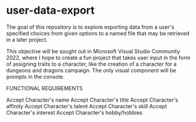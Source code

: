 # user-data-export
The goal of this repository is to explore exporting data from a user's specified choices from given options to a named file that may be retrieved in a later project.

This objective will be sought out in Microsoft Visual Studio Community 2022, where I hope to create a fun project that takes user input in the form of assigning traits to a character, like the creation of a character for a dungeons and dragons campaign. The only visual component will be prompts in the console.

FUNCTIONAL REQUIREMENTS

Accept Character's name
Accept Character's title
Accept Character's affinity
Accept Character's talent
Accept Character's skill
Accept Character's interest
Accept Character's hobby/hobbies
